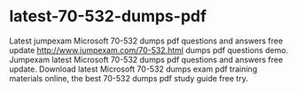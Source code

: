 # latest-70-532-dumps-pdf
Latest jumpexam Microsoft 70-532 dumps pdf questions and answers free update http://www.jumpexam.com/70-532.html dumps pdf questions demo. Jumpexam latest Microsoft 70-532 dumps pdf questions and answers free update. Download latest Microsoft 70-532 dumps exam pdf training materials online, the best 70-532 dumps pdf study guide free try.
